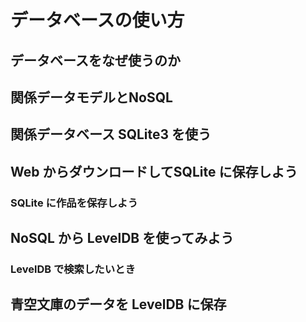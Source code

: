 # データベースの使い方

## データベースをなぜ使うのか
## 関係データモデルとNoSQL
## 関係データベース SQLite3 を使う
## Web からダウンロードしてSQLite に保存しよう
### SQLite に作品を保存しよう

## NoSQL から LevelDB を使ってみよう
### LevelDB で検索したいとき

## 青空文庫のデータを LevelDB に保存
